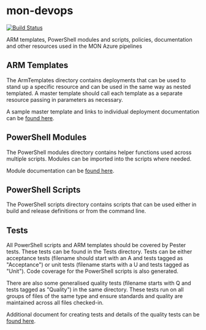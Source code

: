# mon-devops

[![Build Status](https://dev.azure.com/olusolaadio/mon-olu/_apis/build/status/olusola-adio.mon-devops?branchName=master)](https://dev.azure.com/olusolaadio/mon-olu/_build/latest?definitionId=7&branchName=master)

ARM templates, PowerShell modules and scripts, policies, documentation and other resources used in the MON Azure pipelines

## ARM Templates

The ArmTemplates directory contains deployments that can be used to stand up a specific resource and can be used in the same way as nested templated.
A master template should call each template as a separate resource passing in parameters as necessary.

A sample master template and links to individual deployment documentation can be [found here](ArmTemplates/README.md).

## PowerShell Modules

The PowerShell modules directory contains helper functions used across multiple scripts.
Modules can be imported into the scripts where needed.

Module documentation can be [found here](PSModules/README.md).

## PowerShell Scripts

The PowerShell scripts directory contains scripts that can be used either in build and release definitions or from the command line.

## Tests

All PowerShell scripts and ARM templates should be covered by Pester tests.
These tests can be found in the Tests directory. 
Tests can be either acceptance tests (filename should start with an A and tests tagged as "Acceptance")
or unit tests (filename starts with a U and tests tagged as "Unit").
Code coverage for the PowerShell scripts is also generated.

There are also some generalised quality tests (filename starts with Q and tests tagged as "Quality") in the same directory.
These tests run on all groups of files of the same type and ensure standards and quality are maintained across all files checked-in.

Additional document for creating tests and details of the quality tests can be [found here](ArmTemplates/README.md).
